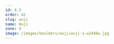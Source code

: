 ```yaml
---
id: 4.2
order: 42
slug: wuji
name: Wuji
zone: 4
image: /images/boulders/wuji/wuji-1-w2448w.jpg
---
```

